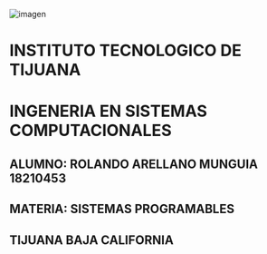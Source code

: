 
![imagen](https://user-images.githubusercontent.com/80436392/194956510-f5b0849a-82ba-4c11-bff8-14ae87c69cda.png)

  # INSTITUTO TECNOLOGICO DE TIJUANA 
  # INGENERIA EN SISTEMAS COMPUTACIONALES
  ## ALUMNO: ROLANDO ARELLANO MUNGUIA 18210453
  
  ## MATERIA: SISTEMAS PROGRAMABLES
  ## TIJUANA BAJA CALIFORNIA 
